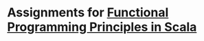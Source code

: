 # Assignments for [Functional Programming Principles in Scala](https://www.coursera.org/specializations/scala)
